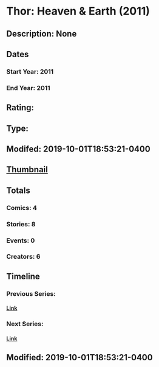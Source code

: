 # Thor: Heaven & Earth (2011)
## Description: None
## Dates
### Start Year: 2011
### End Year: 2011
## Rating: 
## Type: 
## Modifed: 2019-10-01T18:53:21-0400
## [Thumbnail](http://i.annihil.us/u/prod/marvel/i/mg/6/50/5d93a097c1d24.jpg)
## Totals
### Comics: 4
### Stories: 8
### Events: 0
### Creators: 6
## Timeline
### Previous Series: 
#### [Link]()
### Next Series: 
#### [Link]()
## Modified: 2019-10-01T18:53:21-0400